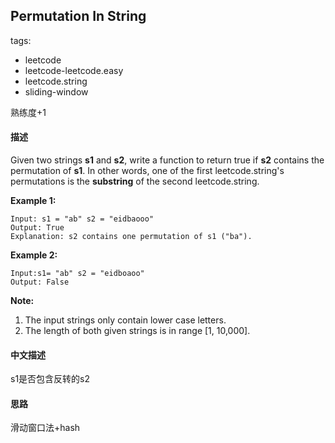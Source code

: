 ## Permutation In String

tags: 

- leetcode 
- leetcode-leetcode.easy
- leetcode.string
- sliding-window

熟练度+1

#### 描述

Given two strings **s1** and **s2**, write a function to return true if **s2** contains the permutation of **s1**. In other words, one of the first leetcode.string's permutations is the **substring** of the second leetcode.string.

 

**Example 1:**

```
Input: s1 = "ab" s2 = "eidbaooo"
Output: True
Explanation: s2 contains one permutation of s1 ("ba").
```

**Example 2:**

```
Input:s1= "ab" s2 = "eidboaoo"
Output: False
```

 

**Note:**

1. The input strings only contain lower case letters.
2. The length of both given strings is in range [1, 10,000].

#### 中文描述

s1是否包含反转的s2





#### 思路

滑动窗口法+hash
